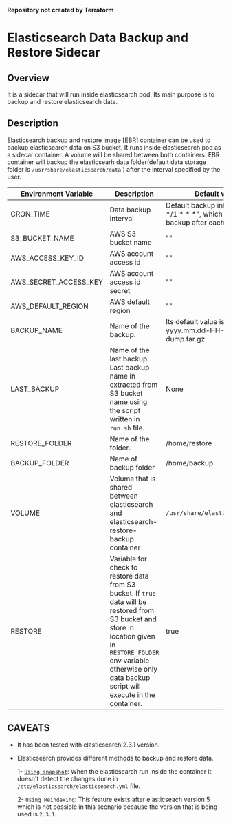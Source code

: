 **Repository not created by Terraform**

# Elasticsearch Data Backup and Restore Sidecar

## Overview

It is a sidecar that will run inside elasticsearch pod. Its main purpose is to backup and restore elasticsearch data.

## Description

Elasticsearch backup and restore [image](https://hub.docker.com/r/stakater/elasticsearch-backup-restore) [EBR] container can be used to backup elasticsearch data on S3 bucket. It runs inside elasticsearch pod as a sidecar container. A volume will be shared between both containers. EBR container will backup the elasticsearh data folder(default data storage folder is `/usr/share/elasticsearch/data` ) after the interval specified by the user.


| Environment Variable | Description | Default value |
|---|---|---|
| CRON_TIME | Data backup interval | Default backup interval is "00 */1 * * *", which means take backup after each hour. |
| S3_BUCKET_NAME | AWS S3 bucket name | "" |
| AWS_ACCESS_KEY_ID | AWS account access id | "" |
| AWS_SECRET_ACCESS_KEY | AWS account access id secret | "" |
| AWS_DEFAULT_REGION | AWS default region | "" |
| BACKUP_NAME | Name of the backup. | Its default value is yyyy.mm.dd-HH-MM-SS-dump.tar.gz |
| LAST_BACKUP | Name of the last backup. Last backup name in extracted from S3 bucket name using the script written in `run.sh` file. | None |
| RESTORE_FOLDER | Name of the folder. | /home/restore |
| BACKUP_FOLDER | Name of backup folder | /home/backup |
| VOLUME | Volume that is shared between elasticsearch and elasticsearch-restore-backup container | `/usr/share/elasticsearch/data` |
| RESTORE | Variable for check to restore data from S3 bucket. If `true` data will be restored from S3 bucket and store in location given in `RESTORE_FOLDER` env variable otherwise only data backup script will execute in the container. | true |


## CAVEATS

* It has been tested with elasticsearch:2.3.1 version.

* Elasticsearch provides different methods to backup and restore data. 
  
  1- [`Using snapshot`](https://linuxaws.wordpress.com/2018/09/21/how-to-create-snapshots-of-elasticsearch-cluster-data-and-restore/):  When the elasticsearch run inside the container it doesn't detect the changes done in `/etc/elasticsearch/elasticsearch.yml` file.

  2- `Using Reindexing`: This feature exists after elasticseach version 5 which is not possible in this scenario because the version that is being used is `2.3.1`.